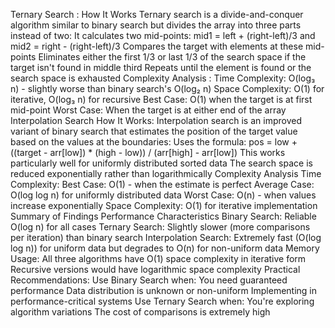 
Ternary Search :
How It Works
Ternary search is a divide-and-conquer algorithm similar to binary search but divides the array into three parts instead of two:
It calculates two mid-points: mid1 = left + (right-left)/3 and mid2 = right - (right-left)/3
Compares the target with elements at these mid-points
Eliminates either the first 1/3 or last 1/3 of the search space if the target isn't found in middle third
Repeats until the element is found or the search space is exhausted
Complexity Analysis :
Time Complexity: O(log₃ n) - slightly worse than binary search's O(log₂ n)
Space Complexity: O(1) for iterative, O(log₃ n) for recursive
Best Case: O(1) when the target is at first mid-point
Worst Case: When the target is at either end of the array
Interpolation Search
How It Works:
Interpolation search is an improved variant of binary search that estimates the position of the target value based on the values at the boundaries:
Uses the formula: pos = low + ((target - arr[low]) * (high - low)) / (arr[high] - arr[low])
This works particularly well for uniformly distributed sorted data
The search space is reduced exponentially rather than logarithmically
Complexity Analysis
Time Complexity:
Best Case: O(1) - when the estimate is perfect
Average Case: O(log log n) for uniformly distributed data
Worst Case: O(n) - when values increase exponentially
Space Complexity: O(1) for iterative implementation
Summary of Findings
Performance Characteristics
Binary Search: Reliable O(log n) for all cases
Ternary Search: Slightly slower (more comparisons per iteration) than binary search
Interpolation Search: Extremely fast (O(log log n)) for uniform data but degrades to O(n) for non-uniform data
Memory Usage:
All three algorithms have O(1) space complexity in iterative form
Recursive versions would have logarithmic space complexity
Practical Recommendations:
Use Binary Search when:
You need guaranteed performance
Data distribution is unknown or non-uniform
Implementing in performance-critical systems
Use Ternary Search when:
You're exploring algorithm variations
The cost of comparisons is extremely high

